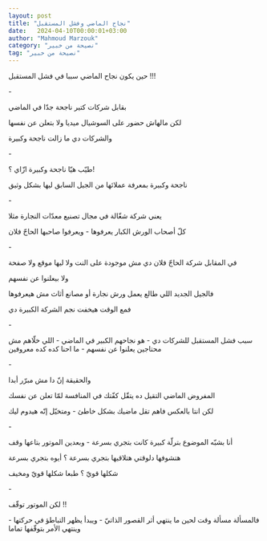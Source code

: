 ```yaml
---
layout: post
title: "نجاح الماضي وفشل المستقبل"
date:   2024-04-10T00:00:01+03:00
author: "Mahmoud Marzouk"
category: "نصيحة من خبير"
tag: "نصيحة من خبير"
---
```



حين يكون نجاح الماضي سببا في فشل المستقبل !!!

\-

بقابل شركات كتير ناجحة جدّا في الماضي

لكن مالهاش حضور على السوشيال ميديا ولا بتعلن عن
نفسها

والشركات دي ما زالت ناجحة وكبيرة

\-

طيّب هيّا ناجحة وكبيرة ازّاي ؟!

ناجحة وكبيرة بمعرفة عملائها من الجيل السابق ليها بشكل
وثيق

\-

يعني شركة شغّالة في مجال تصنيع معدّات النجارة مثلا

كلّ أصحاب الورش الكبار يعرفوها - ويعرفوا صاحبها الحاجّ
فلان

\-

في المقابل شركة الحاجّ فلان دي مش موجودة على النت ولا
ليها موقع ولا صفحة

ولا بيعلنوا عن نفسهم

فالجيل الجديد اللي طالع يعمل ورش نجارة أو مصانع أثاث مش
هيعرفوها

فمع الوقت هيخفت نجم الشركة الكبيرة دي

\-

سبب فشل المستقبل للشركات دي - هو نجاحهم الكبير في
الماضي - اللي خلّاهم مش محتاجين يعلنوا عن نفسهم - ما احنا كده كده
معروفين

\-

والحقيقة إنّ دا مش مبرّر أبدا

المفروض الماضي التقيل ده يتقّل كفّتك في المنافسة لمّا تعلن
عن نفسك

لكن انتا بالعكس فاهم تقل ماضيك بشكل خاطئ - ومتخيّل إنّه
هيدوم ليك

\-

أنا بشبّه الموضوع بترلّة كبيرة كانت بتجري بسرعة - وبعدين
الموتور بتاعها وقف

هتشوفها دلوقتي هتلاقيها بتجري بسرعة ؟ أيوه بتجري
بسرعة

شكلها قويّ ؟ طبعا شكلها قويّ ومخيف

\-

لكن الموتور توقّف !!

فالمسألة مسألة وقت لحين ما ينتهي أثر القصور الذاتيّ -
ويبدأ يظهر التباطؤ في حركتها - وينتهي الأمر بتوقّفها تماما

